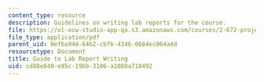 ```yaml
---
content_type: resource
description: Guidelines on writing lab reports for the course.
file: https://ol-ocw-studio-app-qa.s3.amazonaws.com/courses/2-672-project-laboratory-spring-2009/cd88e040e85c19bb3106a1088a718492_labmanual.pdf
file_type: application/pdf
parent_uid: 0efba94d-64b2-cbfb-4346-0684ec064a4d
resourcetype: Document
title: Guide to Lab Report Writing
uid: cd88e040-e85c-19bb-3106-a1088a718492
---
```

